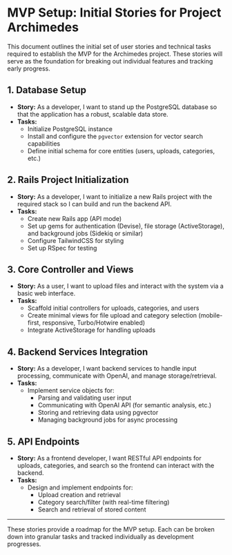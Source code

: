 # MVP Setup: Initial Stories for Project Archimedes

This document outlines the initial set of user stories and technical tasks required to establish the MVP for the Archimedes project. These stories will serve as the foundation for breaking out individual features and tracking early progress.

## 1. Database Setup
- **Story:** As a developer, I want to stand up the PostgreSQL database so that the application has a robust, scalable data store.
- **Tasks:**
  - Initialize PostgreSQL instance
  - Install and configure the `pgvector` extension for vector search capabilities
  - Define initial schema for core entities (users, uploads, categories, etc.)

## 2. Rails Project Initialization
- **Story:** As a developer, I want to initialize a new Rails project with the required stack so I can build and run the backend API.
- **Tasks:**
  - Create new Rails app (API mode)
  - Set up gems for authentication (Devise), file storage (ActiveStorage), and background jobs (Sidekiq or similar)
  - Configure TailwindCSS for styling
  - Set up RSpec for testing

## 3. Core Controller and Views
- **Story:** As a user, I want to upload files and interact with the system via a basic web interface.
- **Tasks:**
  - Scaffold initial controllers for uploads, categories, and users
  - Create minimal views for file upload and category selection (mobile-first, responsive, Turbo/Hotwire enabled)
  - Integrate ActiveStorage for handling uploads

## 4. Backend Services Integration
- **Story:** As a developer, I want backend services to handle input processing, communicate with OpenAI, and manage storage/retrieval.
- **Tasks:**
  - Implement service objects for:
    - Parsing and validating user input
    - Communicating with OpenAI API (for semantic analysis, etc.)
    - Storing and retrieving data using pgvector
    - Managing background jobs for async processing

## 5. API Endpoints
- **Story:** As a frontend developer, I want RESTful API endpoints for uploads, categories, and search so the frontend can interact with the backend.
- **Tasks:**
  - Design and implement endpoints for:
    - Upload creation and retrieval
    - Category search/filter (with real-time filtering)
    - Search and retrieval of stored content

---

These stories provide a roadmap for the MVP setup. Each can be broken down into granular tasks and tracked individually as development progresses.
